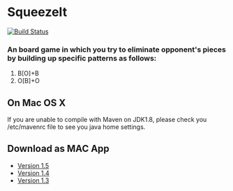 # SqueezeIt

[![Build Status](https://travis-ci.org/zhangwei217245/SqueezeItBoard.svg?branch=master)](https://travis-ci.org/zhangwei217245/SqueezeItBoard)

### An board game in which you try to eliminate opponent's pieces by building up specific patterns as follows:

1. B[O]+B
2. O[B]+O


## On Mac OS X

If you are unable to compile with Maven on JDK1.8, please check you /etc/mavenrc file to see you java home settings.

## Download as MAC App

* [Version 1.5](https://s3-us-west-2.amazonaws.com/apprepo4xspirit/portfolio/SqueezeIt-1.5.0.0.dmg)
* [Version 1.4](https://s3-us-west-2.amazonaws.com/apprepo4xspirit/portfolio/SqueezeIt-1.4.0.0.dmg)
* [Version 1.3](https://s3-us-west-2.amazonaws.com/apprepo4xspirit/portfolio/SqueezeIt-1.3.0.0.dmg)

